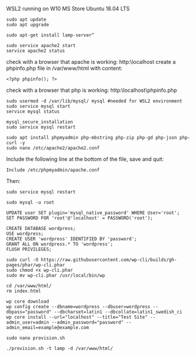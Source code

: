 WSL2 running on W10
MS Store
Ubuntu 18.04 LTS

```
sudo apt update
sudo apt upgrade

sudo apt-get install lamp-server^

sudo service apache2 start
service apache2 status

```
check with a browser that apache is working: http:\\localhost
create a phpinfo.php file in /var/www/html with content:
```
<?php phpinfo(); ?>
```
check with a browser that php is working: http:\\localhost\phpinfo.php
```
sudo usermod -d /var/lib/mysql/ mysql #needed for WSL2 environment
sudo service mysql start
service mysql status

mysql_secure_installation
sudo service mysql restart

sudo apt install phpmyadmin php-mbstring php-zip php-gd php-json php-curl -y
sudo nano /etc/apache2/apache2.conf
```
Include the following line at the bottom of the file, save and quit:
```
Include /etc/phpmyadmin/apache.conf
```
Then:
```
sudo service mysql restart

sudo mysql -u root

UPDATE user SET plugin='mysql_native_password' WHERE User='root';
SET PASSWORD FOR 'root'@'localhost' = PASSWORD('root');

CREATE DATABASE wordpress;
USE wordpress;
CREATE USER 'wordpress' IDENTIFIED BY 'password';
GRANT ALL ON wordpress.* TO 'wordpress';
FLUSH PRIVILEGES;

sudo curl -O https://raw.githubusercontent.com/wp-cli/builds/gh-pages/phar/wp-cli.phar
sudo chmod +x wp-cli.phar
sudo mv wp-cli.phar /usr/local/bin/wp

cd /var/www/html/
rm index.html

wp core download
wp config create --dbname=wordpress --dbuser=wordpress --dbpass="password" --dbcharset=latin1 --dbcollate=latin1_swedish_ci
wp core install --url="localhost" --title="Test Site" --admin_user=admin --admin_password="password" --admin_email=example@example.com

sudo nano provision.sh

./provision.sh -t lamp -d /var/www/html/
```





